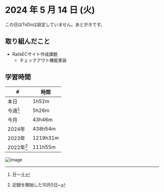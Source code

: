 # 2024 年 5 月 14 日 (火)
この日はToDoは設定していません。あとがきです。

## 取り組んだこと
- RailsECサイト作成課題
  - チェックアウト機能実装

## 学習時間
| #          | 時間     |
| ---------- | -------- |
| 本日       | 1h52m    |
| 今週[^1]   | 5h26m    |
| 今月       | 43h46m    |
| 2024年     | 438h54m  |
| 2023年     | 1219h31m |
| 2022年[^2] | 111h55m  |

[^1]: 日〜土
[^2]: 記録を開始した10月5日~

![image](https://github.com/nil-ramuda/daily_report/assets/94735931/a1d114cf-bef8-4804-ad2e-89c7ab71b368)
